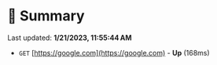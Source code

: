 # 📖 Summary
Last updated: **1/21/2023, 11:55:44 AM**

- `GET` [https://google.com](https://google.com) - **Up** (168ms)
